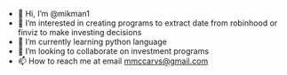 - 👋 Hi, I’m @mikman1
- 👀 I’m interested in creating programs to extract date from robinhood or finviz to make investing decisions
- 🌱 I’m currently learning python language
- 💞️ I’m looking to collaborate on investment programs
- 📫 How to reach me at email mmccarvs@gmail.com

<!---
mikman1/mikman1 is a ✨ special ✨ repository because its `README.md` (this file) appears on your GitHub profile.
You can click the Preview link to take a look at your changes.
--->
